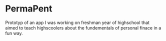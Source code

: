 # PermaPent
Prototyp of an app I was working on freshman year of highschool that aimed to teach highscoolers about the fundementals of personal finace in a fun way.
